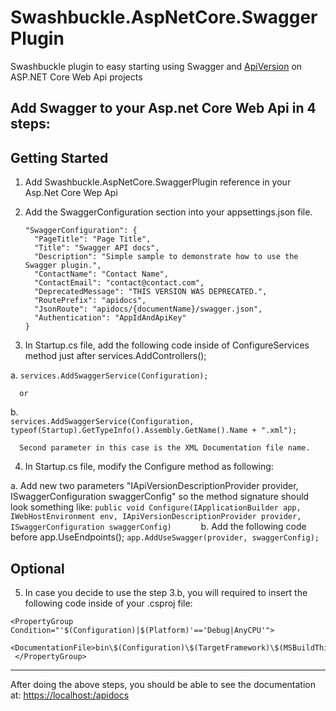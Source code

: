 # Swashbuckle.AspNetCore.SwaggerPlugin
Swashbuckle plugin to easy starting using Swagger and [ApiVersion](https://github.com/microsoft/aspnet-api-versioning) on ASP.NET Core Web Api projects

## Add Swagger to your Asp.net Core Web Api in 4 steps:

## Getting Started 

1. Add Swashbuckle.AspNetCore.SwaggerPlugin reference in your Asp.Net Core Wep Api

2. Add the SwaggerConfiguration section into your appsettings.json file.

    ```
    "SwaggerConfiguration": {
      "PageTitle": "Page Title",
      "Title": "Swagger API docs",
      "Description": "Simple sample to demonstrate how to use the Swagger plugin.",
      "ContactName": "Contact Name",
      "ContactEmail": "contact@contact.com",
      "DeprecatedMessage": "THIS VERSION WAS DEPRECATED.",
      "RoutePrefix": "apidocs",
      "JsonRoute": "apidocs/{documentName}/swagger.json",
      "Authentication": "AppIdAndApiKey"
    }
    ```
3. In Startup.cs file, add the following code inside of ConfigureServices method just after services.AddControllers();

  a.
      ```
      services.AddSwaggerService(Configuration);
      ```
    
      or

  b.    
      ```
      services.AddSwaggerService(Configuration, typeof(Startup).GetTypeInfo().Assembly.GetName().Name + ".xml");
      ```
    
      Second parameter in this case is the XML Documentation file name.
    
4. In Startup.cs file, modify the Configure method as following:

  a. Add new two parameters "IApiVersionDescriptionProvider provider, ISwaggerConfiguration swaggerConfig" so the method signature should look something like:
      ```
      public void Configure(IApplicationBuilder app, IWebHostEnvironment env, IApiVersionDescriptionProvider provider, ISwaggerConfiguration swaggerConfig)      
      ```
  b. Add the following code before app.UseEndpoints();
      ```
      app.AddUseSwagger(provider, swaggerConfig);      
      ```
  
 ## Optional 
 
 5. In case you decide to use the step 3.b, you will required to insert the following code inside of your .csproj file:
 
 ```
 <PropertyGroup Condition="'$(Configuration)|$(Platform)'=='Debug|AnyCPU'">
    <DocumentationFile>bin\$(Configuration)\$(TargetFramework)\$(MSBuildThisFileName).xml</DocumentationFile>
  </PropertyGroup>
  ```
  
  ---
  
  After doing the above steps, you should be able to see the documentation at: [https://localhost:<port>/apidocs](https://localhost:<port>/apidocs)

